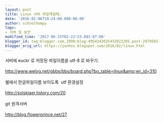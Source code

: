 ```yaml
---
layout: post
title: Linux 서버 파일깨질때.
date: '2016-02-06T19:24:00.000-08:00'
author: schoolhompy
tags:
- 서버 및 보안
modified_time: '2017-06-25T02:22:53.883-07:00'
blogger_id: tag:blogger.com,1999:blog-4954243635432022205.post-2979565183269715692
blogger_orig_url: https://yunhos.blogspot.com/2016/02/linux.html
---
```


서버에 euckr 로 저장된 파일이름을 utf-8 로 바꾸기.<br/><br/>http://www.welog.net/gbbs/bbs/board.php?bo_table=linux&amp;wr_id=310<br/><br/>쉘에서 한글파일이름 보이도록  utf 환경설정<br/><br/>http://solskjaer.tistory.com/20<br/><br/>git 원격서버<br/><br/>http://blog.flowerprince.net/27